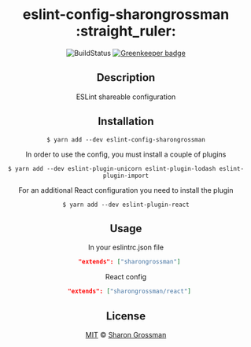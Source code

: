 <div align="center">
<h1> eslint-config-sharongrossman :straight_ruler: </h1>

![BuildStatus](https://travis-ci.org/SharonGrossman/eslint-config-sharongrossman.svg?branch=master) 
[![Greenkeeper badge](https://badges.greenkeeper.io/SharonGrossman/eslint-config-sharongrossman.svg)](https://greenkeeper.io/)

## Description

ESLint shareable configuration

## Installation

```
$ yarn add --dev eslint-config-sharongrossman
```

In order to use the config, you must install a couple of plugins

```
$ yarn add --dev eslint-plugin-unicorn eslint-plugin-lodash eslint-plugin-import
```

For an additional React configuration you need to install the plugin

```
$ yarn add --dev eslint-plugin-react
```

## Usage

In your eslintrc.json file
```json
  "extends": ["sharongrossman"]
```

React config
```json
  "extends": ["sharongrossman/react"]
```


## License

[MIT](LICENSE) © [Sharon Grossman](https://github.com/sharongrossman)
</div>